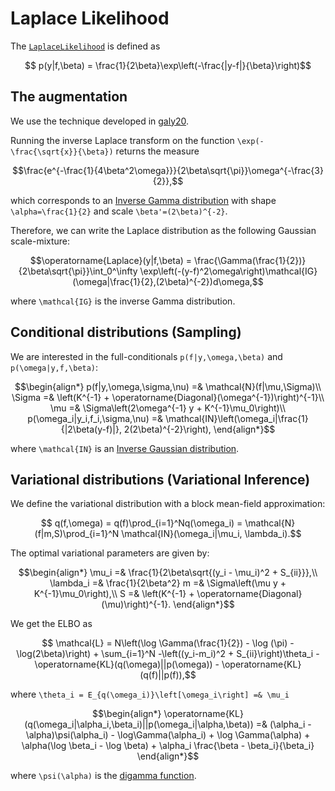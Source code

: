 # Laplace Likelihood

The [`LaplaceLikelihood`](@ref) is defined as
```math
    p(y|f,\beta) = \frac{1}{2\beta}\exp\left(-\frac{|y-f|}{\beta}\right)
```

## The augmentation

We use the technique developed in [galy20](@cite).

Running the inverse Laplace transform on the function ``\exp(-\frac{\sqrt{x}}{\beta})`` returns the measure
```math
\frac{e^{-\frac{1}{4\beta^2\omega}}}{2\beta\sqrt{\pi}}\omega^{-\frac{3}{2}},
```
which corresponds to an [Inverse Gamma distribution](https://en.wikipedia.org/wiki/Inverse-gamma_distribution) with shape ``\alpha=\frac{1}{2}`` and scale ``\beta'=(2\beta)^{-2}``.

Therefore, we can write the Laplace distribution as the following Gaussian scale-mixture:
```math
\operatorname{Laplace}(y|f,\beta) = \frac{\Gamma(\frac{1}{2})}{2\beta\sqrt{\pi}}\int_0^\infty \exp\left(-(y-f)^2\omega\right)\mathcal{IG}(\omega|\frac{1}{2},(2\beta)^{-2})d\omega,
```
where ``\mathcal{IG}`` is the inverse Gamma distribution.

## Conditional distributions (Sampling)

We are interested in the full-conditionals ``p(f|y,\omega,\beta)`` and ``p(\omega|y,f,\beta)``:
```math
\begin{align*}
    p(f|y,\omega,\sigma,\nu) =& \mathcal{N}(f|\mu,\Sigma)\\
    \Sigma =& \left(K^{-1} + \operatorname{Diagonal}(\omega^{-1})\right)^{-1}\\
    \mu =& \Sigma\left(2\omega^{-1} y + K^{-1}\mu_0\right)\\
    p(\omega_i|y_i,f_i,\sigma,\nu) =& \mathcal{IN}\left(\omega_i|\frac{1}{|2\beta(y-f)|}, 2(2\beta)^{-2}\right),
\end{align*}
```
where ``\mathcal{IN}`` is an [Inverse Gaussian distribution](https://en.wikipedia.org/wiki/Inverse_Gaussian_distribution).

## Variational distributions (Variational Inference)

We define the variational distribution with a block mean-field approximation:
```math
    q(f,\omega) = q(f)\prod_{i=1}^Nq(\omega_i) = \mathcal{N}(f|m,S)\prod_{i=1}^N \mathcal{IN}(\omega_i|\mu_i, \lambda_i).
```
The optimal variational parameters are given by:
```math
\begin{align*}
    \mu_i =& \frac{1}{2\beta\sqrt{(y_i - \mu_i)^2 + S_{ii}}},\\
    \lambda_i =& \frac{1}{2\beta^2}
    m =& \Sigma\left(\mu y + K^{-1}\mu_0\right),\\
    S =& \left(K^{-1} + \operatorname{Diagonal}(\mu)\right)^{-1}.
\end{align*}
```

We get the ELBO as
```math
    \mathcal{L} = N\left(\log \Gamma(\frac{1}{2}) - \log (\pi) - \log(2\beta)\right) + \sum_{i=1}^N -\left((y_i-m_i)^2 + S_{ii}\right)\theta_i - \operatorname{KL}(q(\omega)||p(\omega)) - \operatorname{KL}(q(f)||p(f)),
```
where ``\theta_i = E_{q(\omega_i)}\left[\omega_i\right] =& \mu_i``
```math
\begin{align*}
    \operatorname{KL}(q(\omega_i|\alpha_i,\beta_i)||p(\omega_i|\alpha,\beta)) =& (\alpha_i - \alpha)\psi(\alpha_i) - \log\Gamma(\alpha_i) + \log \Gamma(\alpha) + \alpha(\log \beta_i - \log \beta) + \alpha_i \frac{\beta - \beta_i}{\beta_i}
\end{align*}
```
where ``\psi(\alpha)`` is the [digamma function](https://en.wikipedia.org/wiki/Digamma_function).
